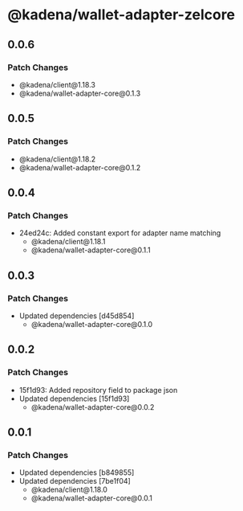 # @kadena/wallet-adapter-zelcore

## 0.0.6

### Patch Changes

- @kadena/client\@1.18.3
- @kadena/wallet-adapter-core\@0.1.3

## 0.0.5

### Patch Changes

- @kadena/client\@1.18.2
- @kadena/wallet-adapter-core\@0.1.2

## 0.0.4

### Patch Changes

- 24ed24c: Added constant export for adapter name matching
  - @kadena/client\@1.18.1
  - @kadena/wallet-adapter-core\@0.1.1

## 0.0.3

### Patch Changes

- Updated dependencies \[d45d854]
  - @kadena/wallet-adapter-core\@0.1.0

## 0.0.2

### Patch Changes

- 15f1d93: Added repository field to package json
- Updated dependencies \[15f1d93]
  - @kadena/wallet-adapter-core\@0.0.2

## 0.0.1

### Patch Changes

- Updated dependencies \[b849855]
- Updated dependencies \[7be1f04]
  - @kadena/client\@1.18.0
  - @kadena/wallet-adapter-core\@0.0.1
